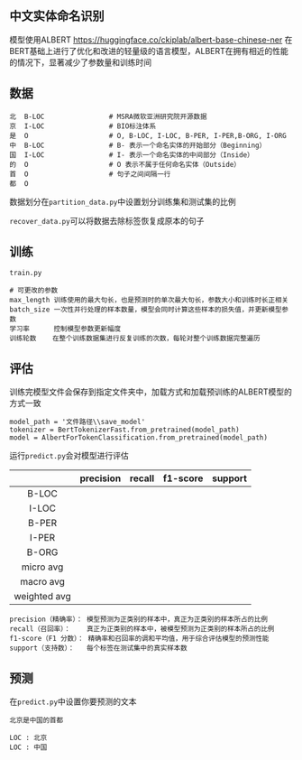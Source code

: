 ## 中文实体命名识别

模型使用ALBERT   https://huggingface.co/ckiplab/albert-base-chinese-ner
在BERT基础上进行了优化和改进的轻量级的语言模型，ALBERT在拥有相近的性能的情况下，显著减少了参数量和训练时间

## 数据

```
北  B-LOC				# MSRA微软亚洲研究院开源数据
京  I-LOC				# BIO标注体系
是  O					# O, B-LOC, I-LOC, B-PER, I-PER,B-ORG, I-ORG
中  B-LOC				# B- 表示一个命名实体的开始部分（Beginning）
国  I-LOC				# I- 表示一个命名实体的中间部分（Inside）
的  O					# O 表示不属于任何命名实体（Outside）
首  O					# 句子之间间隔一行
都  O
```

数据划分在`partition_data.py`中设置划分训练集和测试集的比例

`recover_data.py`可以将数据去除标签恢复成原本的句子

## 训练

`train.py` 

```
# 可更改的参数
max_length 训练使用的最大句长，也是预测时的单次最大句长，参数大小和训练时长正相关
batch_size 一次性并行处理的样本数量，模型会同时计算这些样本的损失值，并更新模型参数
学习率      控制模型参数更新幅度
训练轮数    在整个训练数据集进行反复训练的次数，每轮对整个训练数据完整遍历
```

## 评估

训练完模型文件会保存到指定文件夹中，加载方式和加载预训练的ALBERT模型的方式一致

```
model_path = '文件路径\\save_model'
tokenizer = BertTokenizerFast.from_pretrained(model_path)
model = AlbertForTokenClassification.from_pretrained(model_path)
```

运行`predict.py`会对模型进行评估

|              | precision | recall | f1-score | support |
| :----------: | :-------: | :----: | :------: | :-----: |
|    B-LOC     |           |        |          |         |
|    I-LOC     |           |        |          |         |
|    B-PER     |           |        |          |         |
|    I-PER     |           |        |          |         |
|    B-ORG     |           |        |          |         |
|  micro avg   |           |        |          |         |
|  macro avg   |           |        |          |         |
| weighted avg |           |        |          |         |

```
precision（精确率）：	模型预测为正类别的样本中，真正为正类别的样本所占的比例
recall（召回率）：	真正为正类别的样本中，被模型预测为正类别的样本所占的比例
f1-score（F1 分数）： 精确率和召回率的调和平均值，用于综合评估模型的预测性能
support（支持数）：	每个标签在测试集中的真实样本数
```

## 预测

在`predict.py`中设置你要预测的文本

```
北京是中国的首都
```

```
LOC : 北京
LOC : 中国
```
